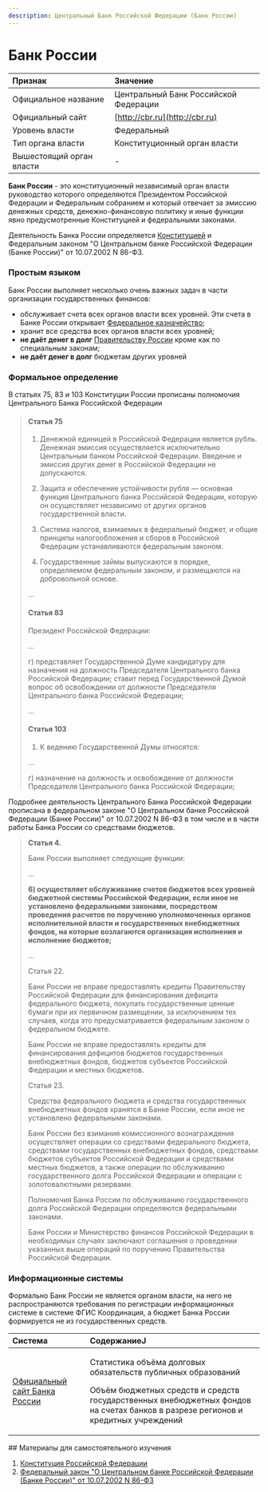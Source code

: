 ```yaml
---
description: Центральный Банк Российской Федерации (Банк России)
---
```


# Банк России

| Признак | Значение |
| :--- | :--- |
| Официальное название | Центральный Банк Российской Федерации |
| Официальный сайт | [http://cbr.ru](http://cbr.ru) |
| Уровень власти | Федеральный |
| Тип органа власти | Конституционный орган власти |
| Вышестоящий орган власти | - |

**Банк России** - это конституционный независимый орган власти руководство которого определяются Президентом Российской Федерации и Федеральным собранием и который отвечает за эмиссию денежных средств, денежно-финансовую политику и иные функции явно предусмотренные Конституцией и федеральными законами.

Деятельность Банка России определяется [Конституцией](https://begtin.gitbook.io/opengovfinances/~/edit/drafts/-LXr5IOTp6sQjaKLlOOJ/howto/howtostart/constitution) и Федеральным законом "О Центральном банке Российской Федерации \(Банке России\)" от 10.07.2002 N 86-ФЗ.

### Простым языком <a id="prostym-yazykom"></a>

Банк России выполняет несколько очень важных задач в части организации государственных финансов:

* обслуживает счета всех органов власти всех уровней. Эти счета в Банке России открывает [Федеральное казначейство](roskazna.md);
* хранит все средства всех органов власти всех уровней;
* **не даёт денег в долг** [Правительству России](cbr.md) кроме как по специальным законам;
* **не даёт денег в долг** бюджетам других уровней

### Формальное определение <a id="formalnoe-opredelenie"></a>

В статьях 75, 83 и 103 Конституции России прописаны полномочия Центрального Банка Российской Федерации

> #### Статья 75
>
> 1. Денежной единицей в Российской Федерации является рубль. Денежная эмиссия осуществляется исключительно Центральным банком Российской Федерации. Введение и эмиссия других денег в Российской Федерации не допускаются.
>
> 2. Защита и обеспечение устойчивости рубля — основная функция Центрального банка Российской Федерации, которую он осуществляет независимо от других органов государственной власти.
>
> 3. Система налогов, взимаемых в федеральный бюджет, и общие принципы налогообложения и сборов в Российской Федерации устанавливаются федеральным законом.
>
> 4. Государственные займы выпускаются в порядке, определяемом федеральным законом, и размещаются на добровольной основе.
>
> ...
>
> #### Статья 83
>
> Президент Российской Федерации:
>
> ...
>
> г\) представляет Государственной Думе кандидатуру для назначения на должность Председателя Центрального банка Российской Федерации; ставит перед Государственной Думой вопрос об освобождении от должности Председателя Центрального банка Российской Федерации;
>
> ...
>
> #### Статья 103
>
> 1. К ведению Государственной Думы относятся:
>
> ...
>
> г\) назначение на должность и освобождение от должности Председателя Центрального банка Российской Федерации;

Подробнее деятельность Центрального Банка Российской Федерации прописана в федеральном законе "О Центральном банке Российской Федерации \(Банке России\)" от 10.07.2002 N 86-ФЗ в том числе и в части работы Банка России со средствами бюджетов.  

> **Статья 4.** 
>
> Банк России выполняет следующие функции:
>
> ...
>
> **6\) осуществляет обслуживание счетов бюджетов всех уровней бюджетной системы Российской Федерации, если иное не установлено федеральными законами, посредством проведения расчетов по поручению уполномоченных органов исполнительной власти и государственных внебюджетных фондов, на которые возлагаются организация исполнения и исполнение бюджетов;**
>
> ...
>
> Статья 22. 
>
> Банк России не вправе предоставлять кредиты Правительству Российской Федерации для финансирования дефицита федерального бюджета, покупать государственные ценные бумаги при их первичном размещении, за исключением тех случаев, когда это предусматривается федеральным законом о федеральном бюджете.
>
> Банк России не вправе предоставлять кредиты для финансирования дефицитов бюджетов государственных внебюджетных фондов, бюджетов субъектов Российской Федерации и местных бюджетов. 
>
> Статья 23. 
>
> Средства федерального бюджета и средства государственных внебюджетных фондов хранятся в Банке России, если иное не установлено федеральными законами.
>
> Банк России без взимания комиссионного вознаграждения осуществляет операции со средствами федерального бюджета, средствами государственных внебюджетных фондов, средствами бюджетов субъектов Российской Федерации и средствами местных бюджетов, а также операции по обслуживанию государственного долга Российской Федерации и операции с золотовалютными резервами.
>
> Полномочия Банка России по обслуживанию государственного долга Российской Федерации определяются федеральными законами.
>
> Банк России и Министерство финансов Российской Федерации в необходимых случаях заключают соглашения о проведении указанных выше операций по поручению Правительства Российской Федерации.

###  <a id="podvedomstvennye-struktury"></a>

### Информационные системы <a id="informacionnye-sistemy"></a>

Формально Банк России не является органом власти, на него не распространяются требования по регистрации информационных системе в системе ФГИС Координация, а бюджет Банка России формируется не из государственных средств. 

<table>
  <thead>
    <tr>
      <th style="text-align:left">Система</th>
      <th style="text-align:left">СодержаниеJ</th>
    </tr>
  </thead>
  <tbody>
    <tr>
      <td style="text-align:left"><a href="../../../gis/gisaddonlist.md#oficialnyi-sait-banka-rossii-cbr-ru">Официальный сайт Банка России</a>
      </td>
      <td style="text-align:left">
        <p>Статистика объёма долговых обязательств публичных образований</p>
        <p>Объём бюджетных средств и средств государственных внебюджетных фондов
          на счетах банков в разрезе регионов и кредитных учреждений</p>
      </td>
    </tr>
  </tbody>
</table>## Материалы для самостоятельного изучения

1. [Конституция Российской Федерации](http://constitution.kremlin.ru)
2. [Федеральный закон "О Центральном банке Российской Федерации \(Банке России\)" от 10.07.2002 N 86-ФЗ](http://www.consultant.ru/document/cons_doc_LAW_37570/)



